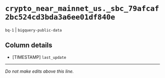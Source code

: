 # `crypto_near_mainnet_us._sbc_79afcaf2bc524cd3bda3a6ee01df840e`
`bq-1` | `bigquery-public-data`

## Column details
* [TIMESTAMP] `last_update`

-------------------------------------------------------------------------------
*Do not make edits above this line.*
